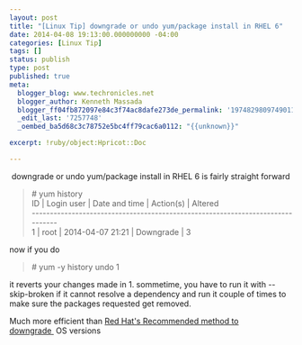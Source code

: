 ```yaml
---
layout: post
title: "[Linux Tip] downgrade or undo yum/package install in RHEL 6"
date: 2014-04-08 19:13:00.000000000 -04:00
categories: [Linux Tip]
tags: []
status: publish
type: post
published: true
meta:
  blogger_blog: www.techronicles.net
  blogger_author: Kenneth Massada
  blogger_ff04fb872097e84c3f74ac8dafe273de_permalink: '1974829809749011319'
  _edit_last: '7257748'
  _oembed_ba5d68c3c78752e5bc4ff79cac6a0112: "{{unknown}}"

excerpt: !ruby/object:Hpricot::Doc

---
```

<p> downgrade or undo yum/package install in RHEL 6 is fairly straight forward</p>
<blockquote class="tr_bq"><p># yum history<br />ID | Login user | Date and time | Action(s) | Altered<br />-------------------------------------------------------------------------------<br />1 | root | 2014-04-07 21:21 | Downgrade | 3</p></blockquote>
<blockquote class="tr_bq"><p></p></blockquote>
<p>now if you do</p>
<blockquote class="tr_bq"><p># yum -y history undo 1</p></blockquote>
<p>it reverts your changes made in 1. sommetime, you have to run it with --skip-broken if it cannot resolve a dependency and run it couple of times to make sure the packages requested get removed.</p>
<p>Much more efficient than <a href="https://access.redhat.com/site/solutions/186763" target="_blank">Red Hat's Recommended method to downgrade </a> OS versions</p>
